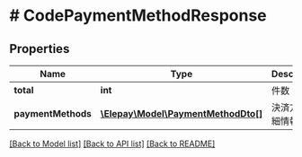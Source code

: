 # # CodePaymentMethodResponse

## Properties

Name | Type | Description | Notes
------------ | ------------- | ------------- | -------------
**total** | **int** | 件数 | [optional]
**paymentMethods** | [**\Elepay\Model\PaymentMethodDto[]**](PaymentMethodDto.md) | 決済方法詳細情報 | [optional]

[[Back to Model list]](../../README.md#models) [[Back to API list]](../../README.md#endpoints) [[Back to README]](../../README.md)
